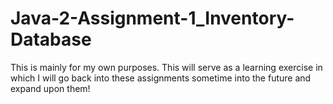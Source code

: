 # Java-2-Assignment-1_Inventory-Database
This is mainly for my own purposes. This will serve as a learning exercise in which I will go back into these assignments sometime into the future and expand upon them! 
